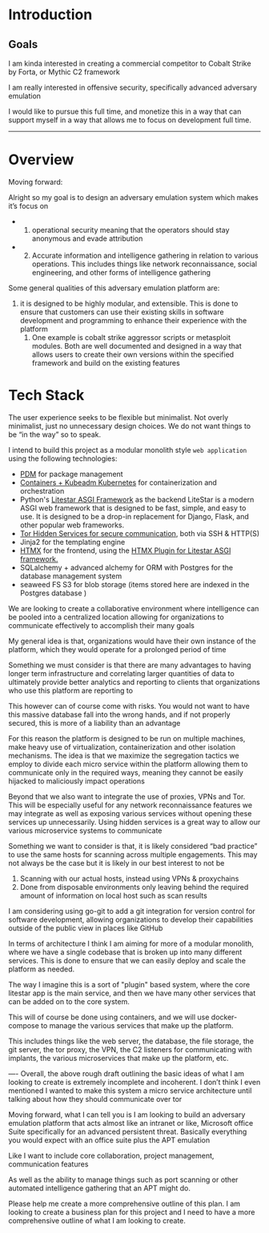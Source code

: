 

# Introduction

## Goals

I am kinda interested in creating a commercial competitor to Cobalt Strike by Forta, or Mythic C2 framework 

I am really interested in offensive security, specifically advanced adversary emulation 

I would like to pursue this full time, and monetize this in a way that can support myself in a way that allows me to focus on development full time.




---


# Overview
Moving forward:




Alright so my goal is to design an adversary emulation system which makes it’s focus on

- 1. operational security meaning that the operators should stay anonymous and evade attribution 
- 2. Accurate information and intelligence gathering in relation to various operations. This includes things like network reconnaissance, social engineering, and other forms of intelligence gathering 

Some general qualities of this adversary emulation platform are:


1. it is designed to be highly modular, and extensible. This is done to ensure that customers can use their existing skills in software development and programming to enhance their experience with the platform 
	1. One example is cobalt strike aggressor scripts or metasploit modules. Both are well documented and designed in a way that allows users to create their own versions within the specified framework and build on the existing features 

# Tech Stack
The user experience seeks to be flexible but minimalist. Not overly minimalist, just no unnecessary design choices. We do not want things to be “in the way” so to speak. 

I intend to build this project as a modular monolith style `web application` using the following technologies:
- [PDM](https://github.com/pdm-project/pdm) for package management
- [Containers + Kubeadm Kubernetes](https://kubernetes.io) for containerization and orchestration
- Python's [Litestar ASGI Framework](https://litestar.dev) as the backend
  LiteStar is a modern ASGI web framework that is designed to be fast, simple, and easy to use. It is designed to be a drop-in replacement for Django, Flask, and other popular web frameworks.
- [Tor Hidden Services for secure communication](https://www.torproject.org/docs/tor-onion-service.html.en), both via SSH & HTTP(S) 
- Jinja2 for the templating engine
- [HTMX](https://htmx.org) for the frontend, using the [HTMX Plugin for Litestar ASGI framework.](https://docs.litestar.dev/2/usage/htmx.html#htmx)
- SQLalchemy + advanced alchemy for ORM with Postgres for the database management system 
- seaweed FS S3 for blob storage (items stored here are indexed in the Postgres database )

We are looking to create a collaborative environment where intelligence can be pooled into a centralized location allowing for organizations to communicate effectively to accomplish their many goals 


My general idea is that, organizations would have their own instance of the platform, which they would operate for a prolonged period of time 


Something we must consider is that there are many advantages to having longer term infrastructure and correlating larger quantities of data to ultimately provide better analytics and reporting to clients that organizations who use this platform are reporting to

This however can of course come with risks. You would not want to have this massive database fall into the wrong hands, and if not properly secured, this is more of a liability than an advantage 


For this reason the platform is designed to be run on multiple machines, make heavy use of virtualization, containerization and other isolation mechanisms. The idea is that we maximize the segregation tactics we employ to divide each micro service within the platform allowing them to communicate only in the required ways, meaning they cannot be easily hijacked to maliciously impact operations 


Beyond that we also want to integrate the use of proxies, VPNs and Tor. This will be especially useful for any network reconnaissance features we may integrate as well as exposing various services without opening these services up unnecessarily. Using hidden services is a great way to allow our various microservice systems to communicate 

Something we want to consider is that, it is likely considered “bad practice” to use the same hosts for scanning across multiple engagements. This may not always be the case but it is likely in our best interest to not be 
1. Scanning with our actual hosts, instead using VPNs & proxychains 
2. Done from disposable environments only leaving behind the required amount of information on local host such as scan results 


I am considering using go-git to add a git integration for version control for software development, allowing organizations to develop their capabilities outside of the public view in places like GitHub 

In terms of architecture I think I am aiming for more of a modular monolith, where we have a single codebase that is broken up into many different services. This is done to ensure that we can easily deploy and scale the platform as needed.

The way I imagine this is a sort of "plugin" based system, where the core litestar app is the main service, and then we have many other services that can be added on to the core system.

This will of course be done using containers, and we will use docker-compose to manage the various services that make up the platform.

This includes things like the web server, the database, the file storage, the git server, the tor proxy, the VPN, the C2 listeners for communicating with implants, the various microservices that make up the platform, etc.



—- 
Overall, the above rough draft outlining the basic ideas of what I am looking to create is extremely incomplete and incoherent. I don’t think I even mentioned I wanted to make this system a micro service architecture until talking about how they should communicate over tor

Moving forward, what I can tell you is I am looking to build an adversary emulation platform that acts almost like an intranet or like, Microsoft office Suite specifically for an advanced persistent threat. Basically everything you would expect with an office suite plus the APT emulation 

Like I want to include core collaboration, project management, communication features 

As well as the ability to manage things such as port scanning or other automated intelligence gathering that an APT might do. 

Please help me create a more comprehensive outline of this plan. I am looking to create a business plan for this project and I need to have a more comprehensive outline of what I am looking to create.

